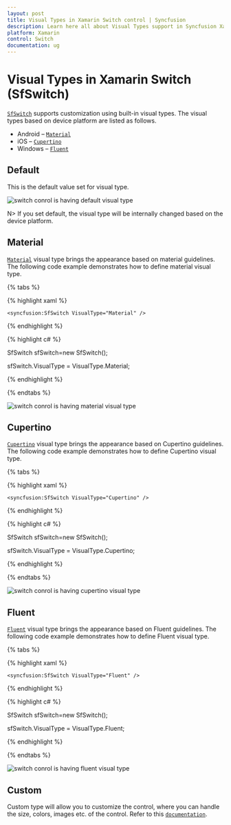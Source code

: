 ```yaml
---
layout: post
title: Visual Types in Xamarin Switch control | Syncfusion
description: Learn here all about Visual Types support in Syncfusion Xamarin Switch (SfSwitch) control, its elements and more.
platform: Xamarin
control: Switch
documentation: ug
---
```


# Visual Types in Xamarin Switch (SfSwitch)

[`SfSwitch`](https://help.syncfusion.com/cr/xamarin/Syncfusion.XForms.Buttons.SfSwitch.html) supports customization using built-in visual types. The visual types based on device platform are listed as follows.

* Android – [`Material`](https://help.syncfusion.com/cr/xamarin/Syncfusion.XForms.Buttons.VisualType.html#Syncfusion_XForms_Buttons_VisualType_Material) 
* iOS – [`Cupertino`](https://help.syncfusion.com/cr/xamarin/Syncfusion.XForms.Buttons.VisualType.html#Syncfusion_XForms_Buttons_VisualType_Cupertino)
* Windows – [`Fluent`](https://help.syncfusion.com/cr/xamarin/Syncfusion.XForms.Buttons.VisualType.html#Syncfusion_XForms_Buttons_VisualType_Fluent)

## Default

This is the default value set for visual type.

![switch conrol is having default visual type](images/default.png)

N> If you set default, the visual type will be internally changed based on the device platform.

## Material

[`Material`](https://help.syncfusion.com/cr/xamarin/Syncfusion.XForms.Buttons.VisualType.html#Syncfusion_XForms_Buttons_VisualType_Material) visual type brings the appearance based on material guidelines. The following code example demonstrates how to define material visual type.

{% tabs %}

{% highlight xaml %}

    <syncfusion:SfSwitch VisualType="Material" />

{% endhighlight %}

{% highlight c# %}

SfSwitch sfSwitch=new SfSwitch();

sfSwitch.VisualType = VisualType.Material;

{% endhighlight %}

{% endtabs %}

![switch conrol is having material visual type](images/material.png)

## Cupertino

[`Cupertino`](https://help.syncfusion.com/cr/xamarin/Syncfusion.XForms.Buttons.VisualType.html#Syncfusion_XForms_Buttons_VisualType_Cupertino) visual type brings the appearance based on Cupertino guidelines. The following code example demonstrates how to define Cupertino visual type.

{% tabs %}

{% highlight xaml %}

    <syncfusion:SfSwitch VisualType="Cupertino" />

{% endhighlight %}

{% highlight c# %}

SfSwitch sfSwitch=new SfSwitch();

sfSwitch.VisualType = VisualType.Cupertino;

{% endhighlight %}

{% endtabs %}

![switch conrol is having cupertino visual type](images/cupertino.png)

## Fluent

[`Fluent`](https://help.syncfusion.com/cr/xamarin/Syncfusion.XForms.Buttons.VisualType.html#Syncfusion_XForms_Buttons_VisualType_Fluent) visual type brings the appearance based on Fluent guidelines. The following code example demonstrates how to define Fluent visual type.

{% tabs %}

{% highlight xaml %}

    <syncfusion:SfSwitch VisualType="Fluent" />

{% endhighlight %}

{% highlight c# %}

SfSwitch sfSwitch=new SfSwitch();

sfSwitch.VisualType = VisualType.Fluent;

{% endhighlight %}

{% endtabs %}

![switch conrol is having fluent visual type](images/fluent.png)

## Custom

Custom type will allow you to customize the control, where you can handle the size, colors, images etc. of the control. Refer to this [`documentation`](https://help.syncfusion.com/xamarin/sfswitch/customization).

